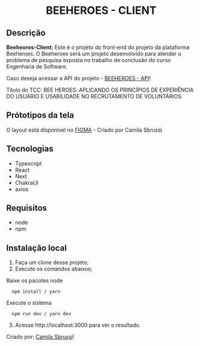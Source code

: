<h1 align="center"> BEEHEROES - CLIENT </h1>

## Descrição
<strong>Beeheores-Client:</strong>  Este é o projeto do front-end do projeto da plataforma Beeheroes. O Beeheroes será um projeto desenvolvido 
para atender o problema de pesquisa exposta no trabalho de conclusão do curso Engenharia de Software. 

Caso deseja acessar a API do projeto - [BEEHEROES - API](https://github.com/camisbrussi/beeheroes-api)!

Título do TCC: BEE HEROES: APLICANDO OS PRINCÍPIOS DE EXPERIÊNCIA DO USUÁRIO E USABILIDADE NO RECRUTAMENTO DE VOLUNTÁRIOS

## Prótotipos da tela

O layout está dísponível no [FIGMA](https://www.figma.com/file/Xkm6jExLaTE4r18x0wQv8b/Bee-Heroes?node-id=0%3A1) - Criado por Camila Sbrussi


##  Tecnologias
- Typescript
- React
- Next
- ChakraUI
- axios

## Requisitos
- node
- npm

## Instalação local


1. Faça um clone desse projeto;
2. Execute os comandos abaixos;

Baixe os pacotes node
```
  npm install / yarn
 ```

Execute o sistema

```
  npm run dev / yarn dev
```

 3. Acesse http://localhost:3000 para ver o resultado.
    

Criado por: [Camila Sbrussi](https://github.com/camisbrussi/)!
